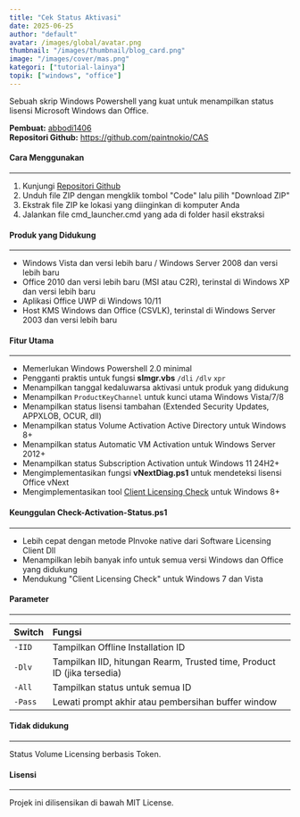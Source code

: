 ```yaml
---
title: "Cek Status Aktivasi"
date: 2025-06-25
author: "default"
avatar: /images/global/avatar.png
thumbnail: "/images/thumbnail/blog_card.png"
image: "/images/cover/mas.png"
kategori: ["tutorial-lainya"]
topik: ["windows", "office"]
---
```


Sebuah skrip Windows Powershell yang kuat untuk menampilkan status lisensi Microsoft Windows dan Office.

**Pembuat:** [abbodi1406](https://github.com/abbodi1406)  
**Repositori Github:** https://github.com/paintnokio/CAS

#### Cara Menggunakan
---

1. Kunjungi [Repositori Github](https://devcomp.fun/CAS)
2. Unduh file ZIP dengan mengklik tombol "Code" lalu pilih "Download ZIP"
3. Ekstrak file ZIP ke lokasi yang diinginkan di komputer Anda
4. Jalankan file cmd_launcher.cmd yang ada di folder hasil ekstraksi

#### Produk yang Didukung
---

- Windows Vista dan versi lebih baru / Windows Server 2008 dan versi lebih baru
- Office 2010 dan versi lebih baru (MSI atau C2R), terinstal di Windows XP dan versi lebih baru
- Aplikasi Office UWP di Windows 10/11
- Host KMS Windows dan Office (CSVLK), terinstal di Windows Server 2003 dan versi lebih baru

#### Fitur Utama
---

- Memerlukan Windows Powershell 2.0 minimal
- Pengganti praktis untuk fungsi **slmgr.vbs** `/dli` `/dlv` `xpr`
- Menampilkan tanggal kedaluwarsa aktivasi untuk produk yang didukung
- Menampilkan `ProductKeyChannel` untuk kunci utama Windows Vista/7/8
- Menampilkan status lisensi tambahan (Extended Security Updates, APPXLOB, OCUR, dll)
- Menampilkan status Volume Activation Active Directory untuk Windows 8+
- Menampilkan status Automatic VM Activation untuk Windows Server 2012+
- Menampilkan status Subscription Activation untuk Windows 11 24H2+
- Mengimplementasikan fungsi **vNextDiag.ps1** untuk mendeteksi lisensi Office vNext
- Mengimplementasikan tool [Client Licensing Check](https://github.com/asdcorp/clic) untuk Windows 8+

#### Keunggulan Check-Activation-Status.ps1
---

- Lebih cepat dengan metode PInvoke native dari Software Licensing Client Dll
- Menampilkan lebih banyak info untuk semua versi Windows dan Office yang didukung
- Mendukung "Client Licensing Check" untuk Windows 7 dan Vista

#### Parameter
---

| Switch | Fungsi |
|:-------|:-------|
| `-IID` | Tampilkan Offline Installation ID |
| `-Dlv` | Tampilkan IID, hitungan Rearm, Trusted time, Product ID (jika tersedia) |
| `-All` | Tampilkan status untuk semua ID |
| `-Pass` | Lewati prompt akhir atau pembersihan buffer window |

#### Tidak didukung
---

Status Volume Licensing berbasis Token.

#### Lisensi
---
Projek ini dilisensikan di bawah MIT License.
